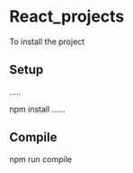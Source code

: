 # React_projects
To install the project 

Setup
--------
.....

npm install
......

Compile
---
npm run compile

